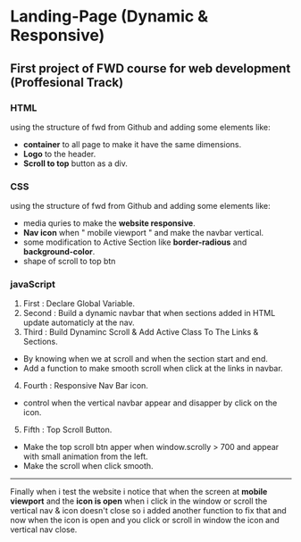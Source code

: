# Landing-Page (Dynamic & Responsive)
## First project of FWD course for web development (Proffesional Track)

### HTML
using the structure of fwd from Github and adding some elements like: 
- **container** to all page to make it have the same dimensions.
- **Logo** to the header.
- **Scroll to top** button as a div.

### CSS
using the structure of fwd from Github and adding some elements like:
- media quries to make the **website responsive**.
- **Nav icon** when " mobile viewport " and make the navbar vertical.
- some modification to Active Section like **border-radious** and **background-color**.
- shape of scroll to top btn

### javaScript
1. First : Declare Global Variable.
2. Second : Build a dynamic navbar that when sections added in HTML update automaticly at the nav.
3. Third : Build Dynaminc Scroll & Add Active Class To The Links & Sections.
- By knowing when we at scroll and when the section start and end.
- Add a function to make smooth scroll when click at the links in navbar.
4. Fourth : Responsive Nav Bar icon.
- control when the vertical navbar appear and disapper by click on the icon.
5. Fifth : Top Scroll Button.
- Make the top scroll btn apper when window.scrolly > 700 and appear with small animation from the left.
- Make the scroll when click smooth.
-----
Finally
when i test the website i notice that when the screen at **mobile viewport** and the **icon is open** when i click in the window or scroll the vertical nav & icon doesn't close so i added another function to fix that and now when the icon is open and you click or scroll in window the icon and vertical nav close.
